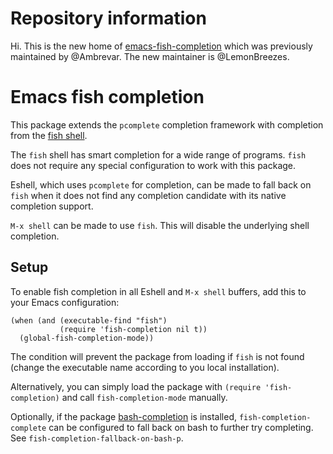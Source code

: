 # Repository information

Hi. This is the new home of
[emacs-fish-completion](https://gitlab.com/ambrevar/emacs-fish-completion) which
was previously maintained by @Ambrevar. The new maintainer is @LemonBreezes.

# Emacs fish completion

This package extends the `pcomplete` completion framework with completion from the
[fish shell](http://fishshell.com/).

The `fish` shell has smart completion for a wide range of programs.  `fish` does
not require any special configuration to work with this package.

Eshell, which uses `pcomplete` for completion, can be made to fall back on
`fish` when it does not find any completion candidate with its native completion
support.

`M-x shell` can be made to use `fish`.  This will disable the underlying shell
completion.

## Setup

To enable fish completion in all Eshell and `M-x shell` buffers, add this to
your Emacs configuration:

	(when (and (executable-find "fish")
	           (require 'fish-completion nil t))
	  (global-fish-completion-mode))

The condition will prevent the package from loading if `fish` is not found
(change the executable name according to you local installation).

Alternatively, you can simply load the package with `(require 'fish-completion)`
and call `fish-completion-mode` manually.

Optionally, if the package
[bash-completion](https://github.com/szermatt/emacs-bash-completion) is
installed, `fish-completion-complete` can be configured to fall back on bash to
further try completing.  See `fish-completion-fallback-on-bash-p`.
